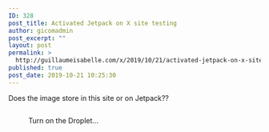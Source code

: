 ```yaml
---
ID: 328
post_title: Activated Jetpack on X site testing
author: gicomadmin
post_excerpt: ""
layout: post
permalink: >
  http://guillaumeisabelle.com/x/2019/10/21/activated-jetpack-on-x-site-testing/
published: true
post_date: 2019-10-21 10:25:30
---
```

<!-- wp:paragraph -->

Does the image store in this site or on Jetpack??

<!-- /wp:paragraph -->

<!-- wp:image {"id":329} --><figure class="wp-block-image">

<img src="http://guillaumeisabelle.com/x/wp-content/uploads/sites/2/2019/10/image-1024x383.png" alt="" class="wp-image-329" /><figcaption>Turn on the Droplet...</figcaption></figure> <!-- /wp:image -->

<!-- wp:image {"id":825} --><figure class="wp-block-image">

<img src="http://guillaumeisabelle.com/nad-previz/wp-content/uploads/sites/19/2019/10/image-49-1024x564.png" alt="" class="wp-image-825" /></figure> <!-- /wp:image -->